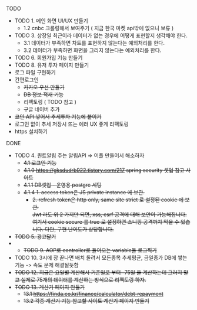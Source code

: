 TODO 

- TODO 1. 메인 화면 UI/UX 만들기  
  - 1.2 cnbc 크롤링해서 보여주기 ( 지금 한국 마켓 api밖에 없으니 보류 )  
-  TODO 3. 상장일 최근이라 데이터가 없는 경우에 어떻게 표현할지 생각해야 한다.  
    -  3.1 데이터가 부족하면 차트를 표현하지 않는다는 예외처리를 한다.  
    -  3.2 데이터가 부족하면 화면을 그리지 않는다는 예외처리를 한다.
-  TODO 6. 회원가입 기능 만들기  
-  TODO 8. 유저 투자 페이지 만들기
- 로그 파일 구현하기
- 간편로그인
  - ~~카카오 우선 만들기~~
  - ~~DB 정보 적재 기능~~
  - 리팩토링 ( TODO 참고 ) 
  - 구글 네이버 추가
- ~~코인 API 넣어서 추세투자 기능에 붙이기~~
- 로그인 없이 추세 저장시 뜨는 에러 UX 좋게 리팩토링
- https 설치하기



DONE

-  TODO 4. 퀀트알림 주는 알림API  => 어플 만들어서 해소하자
    -  ~~4.1 로그인 기능~~
    -  ~~4.1.0 https://gksdudrb922.tistory.com/217 spring security 셋업 참고 사이트~~
    -  ~~4.1.1 DB셋업 - 운영용 postgre 세팅~~
    -  ~~4.1.4 1. access token은 JS private instance 에 보관.~~
        -  ~~2. refresh token은 http only, same site strict 로 설정된 cookie 에 보관.~~  
           ~~Jwt 라도 위 2 가지만 되면, xss, csrf 공격에 대해 보안이 가능해집니다. 여기서 cookie secure 를 true 로 설정하면 스니핑 공격까지 막을 수 있습니다. 다만, 구현 난이도가 상당합니다.~~
-  ~~TODO 5. 광고달기~~  
- -  ~~TODO 9. AOP로 controller로 들어오는 variable들 로그찍기~~
-  TODO 10. 3시에 장 끝나면 배치 돌려서 모든종목 추세평균, 금일종가 DB에 쌓는 기능 -> 속도 문제 해결될듯함
-  ~~TODO 12. 지금은 요일별 계산해서 기준일로 부터 -75일 을 계산하는데 그러지 말고 실제로 75개의 데이터를 계산하는 방식으로 리팩토링 하자.~~
-  ~~TODO 13. 계산기 페이지 만들기~~
    -   ~~13.1 https://finda.co.kr/finance/calculator/debt-repayment~~
    -  ~~13.2 각종 계산기 기능 참고할 사이트 계산기 페이지 만들기~~